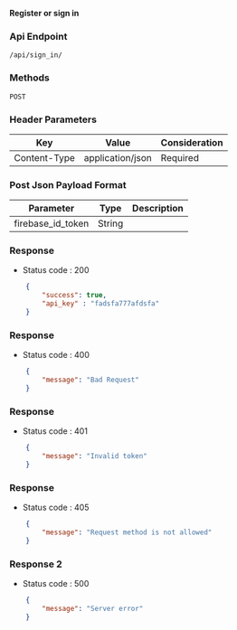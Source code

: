 **Register or sign in**

### Api Endpoint
`/api/sign_in/`

### Methods
`POST`

### Header Parameters
Key | Value | Consideration
---- | ------- | --------
Content-Type | application/json | Required

### Post Json Payload Format
Parameter| Type    | Description
---------|---------|----------------
firebase_id_token | String  |

### Response
*   Status code : 200

```json
    {
        "success": true,
        "api_key" : "fadsfa777afdsfa"
    }
```

### Response
*   Status code : 400

```json
    {
        "message": "Bad Request"
    }
```

### Response
*   Status code : 401

```json
    {
        "message": "Invalid token"
    }
```

### Response
*   Status code : 405

```json
    {
        "message": "Request method is not allowed"
    }
```

### Response 2
*   Status code : 500

```json
    {
        "message": "Server error"
    }
```


        
